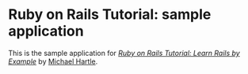# Ruby on Rails Tutorial: sample application

This is the sample application for [*Ruby on Rails Tutorial: Learn Rails by Example*](http://railstutorial.org/)
by [Michael Hartle](http://michaelhartl.com/).
